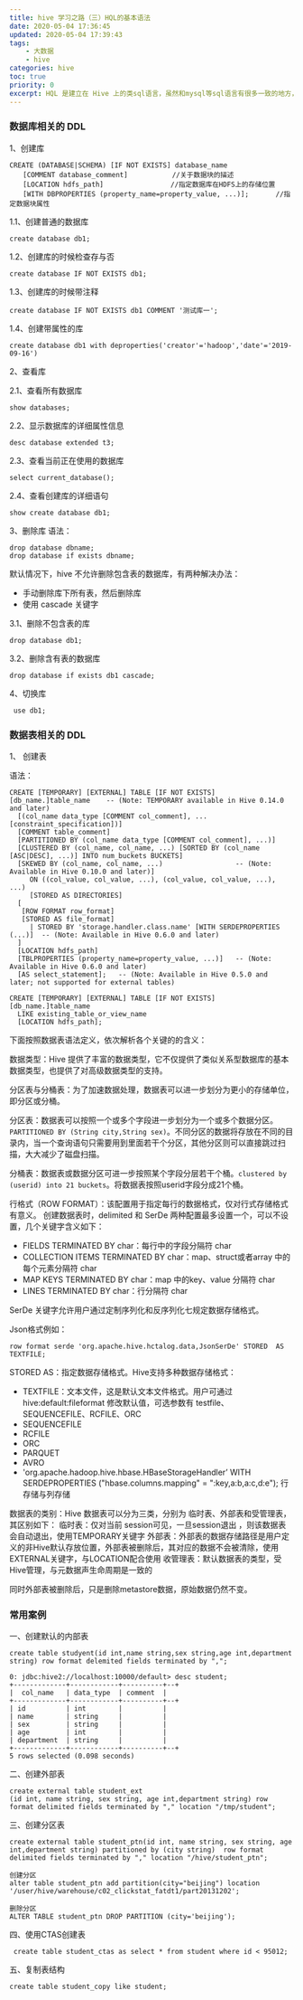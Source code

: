 ```yaml
---
title: hive 学习之路（三）HQL的基本语法
date: 2020-05-04 17:36:45
updated: 2020-05-04 17:39:43
tags:
    - 大数据
    - hive
categories: hive
toc: true
priority: 0
excerpt: HQL 是建立在 Hive 上的类sql语言，虽然和mysql等sql语言有很多一致的地方，但还是有所不同的。本文整理汇总了 HQL的 相关 DDL 操作。
---
```


### 数据库相关的 DDL

1、创建库

```
CREATE (DATABASE|SCHEMA) [IF NOT EXISTS] database_name
　　[COMMENT database_comment]　　　　　　 //关于数据块的描述
　　[LOCATION hdfs_path]　　　　　　　　　　//指定数据库在HDFS上的存储位置
　　[WITH DBPROPERTIES (property_name=property_value, ...)];　　　　//指定数据块属性
```

1.1、创建普通的数据库
```
create database db1;
```
1.2、创建库的时候检查存与否
```
create database IF NOT EXISTS db1;
```
1.3、创建库的时候带注释
```
create database IF NOT EXISTS db1 COMMENT '测试库一';
```
1.4、创建带属性的库
```
create database db1 with deproperties('creator'='hadoop','date'='2019-09-16')
```

2、查看库

2.1、查看所有数据库
```
show databases;
```
2.2、显示数据库的详细属性信息
```
desc database extended t3;
```
2.3、查看当前正在使用的数据库
```
select current_database();
```
2.4、查看创建库的详细语句
```
show create database db1;
```

3、删除库
语法：
```
drop database dbname;
drop database if exists dbname;
```
默认情况下，hive 不允许删除包含表的数据库，有两种解决办法：
- 手动删除库下所有表，然后删除库
- 使用 cascade 关键字

3.1、删除不包含表的库
```
drop database db1;
```

3.2、删除含有表的数据库

```
drop database if exists db1 cascade;
```

4、切换库
```
 use db1;
```

### 数据表相关的 DDL

1、 创建表

语法：
```
CREATE [TEMPORARY] [EXTERNAL] TABLE [IF NOT EXISTS] [db_name.]table_name    -- (Note: TEMPORARY available in Hive 0.14.0 and later)
  [(col_name data_type [COMMENT col_comment], ... [constraint_specification])]
  [COMMENT table_comment]
  [PARTITIONED BY (col_name data_type [COMMENT col_comment], ...)]
  [CLUSTERED BY (col_name, col_name, ...) [SORTED BY (col_name [ASC|DESC], ...)] INTO num_buckets BUCKETS]
  [SKEWED BY (col_name, col_name, ...)                  -- (Note: Available in Hive 0.10.0 and later)]
     ON ((col_value, col_value, ...), (col_value, col_value, ...), ...)
     [STORED AS DIRECTORIES]
  [
   [ROW FORMAT row_format] 
   [STORED AS file_format]
     | STORED BY 'storage.handler.class.name' [WITH SERDEPROPERTIES (...)]  -- (Note: Available in Hive 0.6.0 and later)
  ]
  [LOCATION hdfs_path]
  [TBLPROPERTIES (property_name=property_value, ...)]   -- (Note: Available in Hive 0.6.0 and later)
  [AS select_statement];   -- (Note: Available in Hive 0.5.0 and later; not supported for external tables)
 
CREATE [TEMPORARY] [EXTERNAL] TABLE [IF NOT EXISTS] [db_name.]table_name
  LIKE existing_table_or_view_name
  [LOCATION hdfs_path];

```

下面按照数据表语法定义，依次解析各个关键的的含义：

数据类型：Hive 提供了丰富的数据类型，它不仅提供了类似关系型数据库的基本数据类型，也提供了对高级数据类型的支持。

分区表与分桶表：为了加速数据处理，数据表可以进一步划分为更小的存储单位，即分区或分桶。

分区表：数据表可以按照一个或多个字段进一步划分为一个或多个数据分区。`PARTITIONED BY (String city,String sex)`。不同分区的数据将存放在不同的目录内，当一个查询语句只需要用到里面若干个分区，其他分区则可以直接跳过扫描，大大减少了磁盘扫描。

分桶表：数据表或数据分区可进一步按照某个字段分层若干个桶。`clustered by (userid) into 21 buckets`。将数据表按照userid字段分成21个桶。

行格式（ROW FORMAT）：该配置用于指定每行的数据格式，仅对行式存储格式有意义。
创建数据表时，delimited 和 SerDe 两种配置最多设置一个，可以不设置，几个关键字含义如下：
-  FIELDS TERMINATED BY char：每行中的字段分隔符 char
-  COLLECTION ITEMS TERMINATED BY char：map、struct或者array 中的每个元素分隔符 char
-  MAP KEYS TERMINATED BY char：map 中的key、value 分隔符 char
-  LINES TERMINATED BY char：行分隔符 char

SerDe 关键字允许用户通过定制序列化和反序列化七规定数据存储格式。

Json格式例如：
```
row format serde 'org.apache.hive.hctalog.data,JsonSerDe' STORED  AS TEXTFILE;
```


STORED AS：指定数据存储格式。Hive支持多种数据存储格式：
- TEXTFILE：文本文件，这是默认文本文件格式。用户可通过 hive:default:fileformat 修改默认值，可选参数有 testfile、SEQUENCEFILE、RCFILE、ORC
- SEQUENCEFILE
- RCFILE
- ORC
- PARQUET
- AVRO
- 'org.apache.hadoop.hive.hbase.HBaseStorageHandler’ WITH SERDEPROPERTIES ("hbase.columns.mapping" = ":key,a:b,a:c,d:e"); 行存储与列存储

数据表的类别：Hive 数据表可以分为三类，分别为  临时表、外部表和受管理表，其区别如下：
临时表：仅对当前 session可见，一旦session退出 ，则该数据表会自动退出，使用TEMPORARY关键字
外部表：外部表的数据存储路径是用户定义的非Hive默认存放位置，外部表被删除后，其对应的数据不会被清除，使用EXTERNAL关键字，与LOCATION配合使用
收管理表：默认数据表的类型，受Hive管理，与元数据声生命周期是一致的

同时外部表被删除后，只是删除metastore数据，原始数据仍然不变。


### 常用案例

一、创建默认的内部表

```
create table studyent(id int,name string,sex string,age int,department string) row format delemited fields terminated by ",";
```

```
0: jdbc:hive2://localhost:10000/default> desc student;
+-------------+------------+----------+--+
|  col_name   | data_type  | comment  |
+-------------+------------+----------+--+
| id          | int        |          |
| name        | string     |          |
| sex         | string     |          |
| age         | int        |          |
| department  | string     |          |
+-------------+------------+----------+--+
5 rows selected (0.098 seconds)
```

二、创建外部表
```
create external table student_ext
(id int, name string, sex string, age int,department string) row format delimited fields terminated by "," location "/tmp/student";
```

三、创建分区表
```
create external table student_ptn(id int, name string, sex string, age int,department string) partitioned by (city string)  row format delimited fields terminated by "," location "/hive/student_ptn";

创建分区
alter table student_ptn add partition(city="beijing") location '/user/hive/warehouse/c02_clickstat_fatdt1/part20131202';

删除分区
ALTER TABLE student_ptn DROP PARTITION (city='beijing');
```

四、使用CTAS创建表

```
 create table student_ctas as select * from student where id < 95012;
```

五、复制表结构
```
create table student_copy like student;
```




